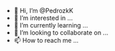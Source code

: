 - 👋 Hi, I’m @PedrozkK
- 👀 I’m interested in ...
- 🌱 I’m currently learning ...
- 💞️ I’m looking to collaborate on ...
- 📫 How to reach me ...

<!---
PedrozkK/PedrozkK is a ✨ special ✨ repository because its `README.md` (this file) appears on your GitHub profile.
You can click the Preview link to take a look at your changes.
--->
